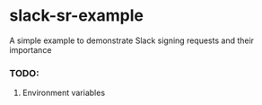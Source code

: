 # slack-sr-example

A simple example to demonstrate Slack signing requests and their importance

### TODO:
1. Environment variables

